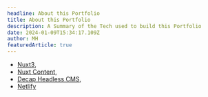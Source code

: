 ```yaml
---
headline: About this Portfolio
title: About this Portfolio
description: A Summary of the Tech used to build this Portfolio
date: 2024-01-09T15:34:17.109Z
author: MH
featuredArticle: true
---
```

* [Nuxt3](https://nuxt.com/),
* [Nuxt Content](https://content.nuxt.com/),
* [Decap Headless CMS](https://decapcms.org/),
* [Netlify](https://www.netlify.com/)